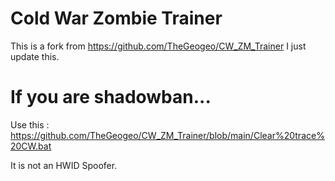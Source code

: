 # Cold War Zombie Trainer

This is a fork from https://github.com/TheGeogeo/CW_ZM_Trainer
I just update this.

# If you are shadowban...

Use this : https://github.com/TheGeogeo/CW_ZM_Trainer/blob/main/Clear%20trace%20CW.bat

It is not an HWID Spoofer.
